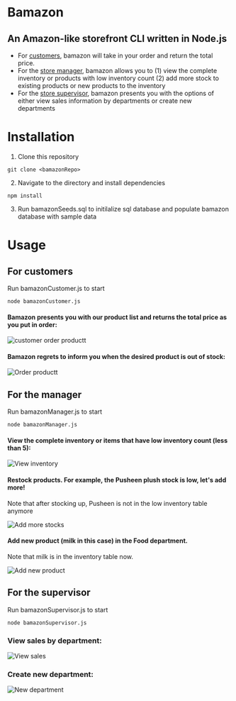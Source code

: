 # Bamazon

## An Amazon-like storefront CLI written in Node.js
* For [customers](#for-customers), bamazon will take in your order and return the total price.
* For the [store manager](#for-the-manager), bamazon allows you to (1) view the complete inventory or products with low inventory count (2) add more stock to existing products or new products to the inventory
* For the [store supervisor](#for-the-supervisor), bamazon presents you with the options of either view sales information by departments or create new departments

# Installation
1. Clone this repository
```
git clone <bamazonRepo>
```
2. Navigate to the directory and install dependencies
```
npm install
```
3. Run bamazonSeeds.sql to initilalize sql database and populate bamazon database with sample data

# Usage

## For customers
Run bamazonCustomer.js to start
```
node bamazonCustomer.js
```
#### Bamazon presents you with our product list and returns the total price as you put in order:

![customer order productt](./gifs/1.gif)

#### Bamazon regrets to inform you when the desired product is out of stock:

![Order productt](./gifs/2.gif)

## For the manager
Run bamazonManager.js to start
```
node bamazonManager.js
```
#### View the complete inventory or items that have low inventory count (less than 5):

![View inventory](./gifs/3.gif)

#### Restock products. For example, the Pusheen plush stock is low, let's add more!
Note that after stocking up, Pusheen is not in the low inventory table anymore 

![Add more stocks](./gifs/4.gif)

#### Add new product (milk in this case) in the Food department.
Note that milk is in the inventory table now.

![Add new product](./gifs/5.gif)

## For the supervisor
Run bamazonSupervisor.js to start
```
node bamazonSupervisor.js
```
### View sales by department:

![View sales](./gifs/6.gif)

### Create new department:

![New department](./gifs/7.gif)
